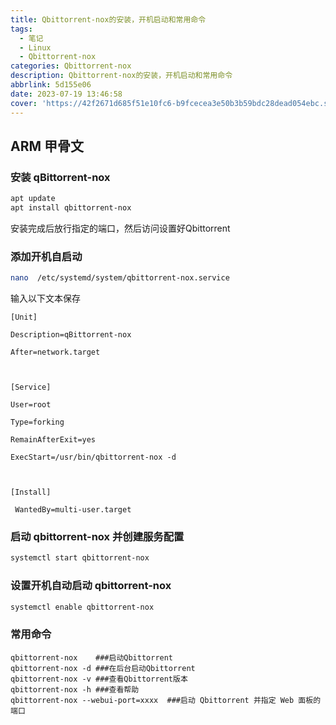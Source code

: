 ```yaml
---
title: Qbittorrent-nox的安装，开机启动和常用命令
tags:
  - 笔记
  - Linux
  - Qbittorrent-nox
categories: Qbittorrent-nox
description: Qbittorrent-nox的安装，开机启动和常用命令
abbrlink: 5d155e06
date: 2023-07-19 13:46:58
cover: 'https://42f2671d685f51e10fc6-b9fcecea3e50b3b59bdc28dead054ebc.ssl.cf5.rackcdn.com/illustrations/Pic_profile_re_7g2h.svg'
---
```

ARM 甲骨文
---
### 安装 qBittorrent-nox
```bash
apt update  
apt install qbittorrent-nox
```
安装完成后放行指定的端口，然后访问设置好Qbittorrent

### 添加开机自启动
```bash
nano  /etc/systemd/system/qbittorrent-nox.service
```
输入以下文本保存
```
[Unit]
    
Description=qBittorrent-nox
    
After=network.target
    
    
    
[Service]
    
User=root
    
Type=forking
    
RemainAfterExit=yes
    
ExecStart=/usr/bin/qbittorrent-nox -d
    
    
    
[Install]
    
 WantedBy=multi-user.target
 ```
### 启动 qbittorrent-nox 并创建服务配置
```bash
systemctl start qbittorrent-nox  
```
### 设置开机自动启动 qbittorrent-nox
```bash
systemctl enable qbittorrent-nox 
```
### 常用命令
```bahs
qbittorrent-nox    ###启动Qbittorrent
qbittorrent-nox -d ###在后台启动Qbittorrent
qbittorrent-nox -v ###查看Qbittorrent版本
qbittorrent-nox -h ###查看帮助
qbittorrent-nox --webui-port=xxxx  ###启动 Qbittorrent 并指定 Web 面板的端口
```
